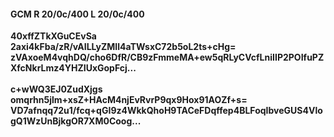 #### GCM R 20/0c/400 L 20/0c/400
**40xffZTkXGuCEvSa**<br/>**2axi4kFba/zR/vAILLyZMIl4aTWsxC72b5oL2ts+cHg=**<br/>**zVAxoeM4vqhDQ/cho6DfR/CB9zFmmeMA+ew5qRLyCVcfLniIIP2POIfuPZXfcNkrLmz4YHZIUxGopFcj...**<br/><br/>
**c+wWQ3EJ0ZudXjgs**<br/>**omqrhn5jlm+xsZ+HAcM4njEvRvrP9qx9Hox91AOZf+s=**<br/>**VD7afnqq72u1/fcq+qGI9z4WkkQhoH9TACeFDqffep4BLFoqIbveGUS4VlogQ1WzUnBjkgOR7XM0Coog...**